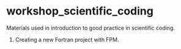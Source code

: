 # workshop_scientific_coding
Materials used in introduction to good practice in scientific coding.

1. Creating a new Fortran project with FPM.
